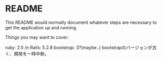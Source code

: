 # README

This README would normally document whatever steps are necessary to get the
application up and running.

Things you may want to cover:

ruby: 2.5 /n
Rails: 5.2.8
bootstrap: 3?(maybe..)
bootstrapのバージョンが古く、開発を一時中断。
